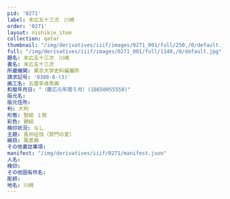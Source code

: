 ```yaml
---
pid: '0271'
label: 末広五十三次　川崎
order: '0271'
layout: nishikie_item
collection: qatar
thumbnail: "/img/derivatives/iiif/images/0271_001/full/250,/0/default.jpg"
full: "/img/derivatives/iiif/images/0271_001/full/1140,/0/default.jpg"
題名: 末広五十三次　川崎
書名: 末広五十三次
所蔵機関: 東京大学史料編纂所
請求記号: '0380-8-(3)'
画工名: 五雲亭貞秀画
和暦年月日: "（慶応元年閏５月）(18650055550)"
版元名: 
版元住所: 
判: 大判
形態: 竪絵 １枚
彩色: 錦絵
検印状況: なし
主題: 長州征伐（禁門の変）
細目: 風景画
その他書誌事項: 
manifest: "/img/derivatives/iiif/0271/manifest.json"
人名: 
検印: 
その他固有件名: 
彫師: 
地名: 川崎
---
```

